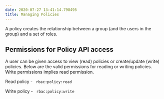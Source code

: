 ```yaml
---
date: 2020-07-27 13:41:14.798495
title: Managing Policies
---
```

<div id="managing-policies" class="section">


A policy creates the relationship between a group (and the users in the
group) and a set of roles.

<div id="permissions-for-policy-api-access" class="section">

## Permissions for Policy API access

A user can be given access to view (read) policies or create/update
(write) policies. Below are the valid permissions for reading or writing
policies. Write permissions implies read permission.

Read policy - `  rbac:policy:read  `

Write policy - `  rbac:policy:write  `

</div>

</div>